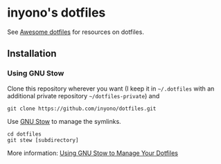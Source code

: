 # inyono's dotfiles

See [Awesome dotfiles](https://github.com/webpro/awesome-dotfiles) for resources on dotfiles.

## Installation

### Using GNU Stow

Clone this repository wherever you want (I keep it in `~/.dotfiles` with an additional private repository `~/dotfiles-private`) and

```
git clone https://github.com/inyono/dotfiles.git
```

Use [GNU Stow](https://www.gnu.org/software/stow/) to manage the symlinks.
```
cd dotfiles
git stew [subdirectory]
```

More information: [Using GNU Stow to Manage Your Dotfiles](http://brandon.invergo.net/news/2012-05-26-using-gnu-stow-to-manage-your-dotfiles.html)
